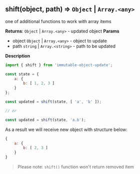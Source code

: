 <a name="shift"></a>

## shift(object, path) ⇒ <code>Object</code> \| <code>Array.&lt;any&gt;</code>
one of additional functions to work with array items

**Returns**: <code>Object</code> \| <code>Array.&lt;any&gt;</code> - updated object
**Params**

- object <code>Object</code> | <code>Array.&lt;any&gt;</code> - object to update
- path <code>string</code> | <code>Array.&lt;string&gt;</code> - path to be updated



**Description**

```js
import { shift } from 'immutable-object-update';

const state = {
    a: {
        b: [ 1, 2, 3 ]
    }
};

const updated = shift(state, [ 'a', 'b' ]);

// or

const updated = shift(state, 'a.b');
```

As a result we will receive new object with structure below:

```js
{
    a: {
        b: [ 2, 3 ]
    }
}
```

> Please note: `shift()` function won't return removed item